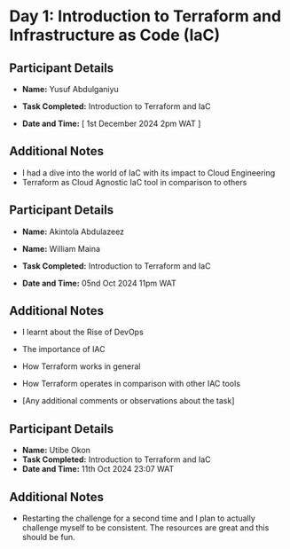 # Day 1: Introduction to Terraform and Infrastructure as Code (IaC)

## Participant Details

- **Name:** Yusuf Abdulganiyu

- **Task Completed:** Introduction to Terraform and IaC
- **Date and Time:** [ 1st December 2024 2pm WAT ]


## Additional Notes

- I had a dive into the world of IaC with its impact to Cloud Engineering 
- Terraform as Cloud Agnostic IaC tool in comparison to others


## Participant Details

- **Name:** Akintola Abdulazeez


- **Name:** William Maina

- **Task Completed:** Introduction to Terraform and IaC
- **Date and Time:** 05nd Oct 2024 11pm WAT


## Additional Notes

- I learnt about the Rise of DevOps 
- The importance of IAC
- How Terraform works in general
- How Terraform operates in comparison with other IAC tools

- [Any additional comments or observations about the task]

## Participant Details
- **Name:** Utibe Okon
- **Task Completed:** Introduction to Terraform and IaC
- **Date and Time:** 11th Oct 2024 23:07 WAT

## Additional Notes
- Restarting the challenge for a second time and I plan to actually challenge myself to be consistent. The resources are great and this should be fun.

